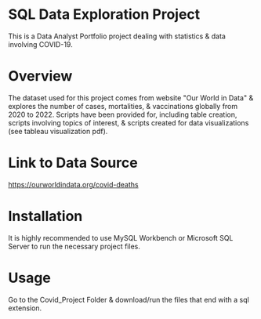 # SQL Data Exploration Project
This is a Data Analyst Portfolio project dealing with statistics & data involving COVID-19.
# Overview
The dataset used for this project comes from website "Our World in Data" & explores the number of cases, mortalities, & vaccinations globally from 2020 to 2022. Scripts have been provided for, including table creation, scripts involving 
topics of interest, & scripts created for data visualizations (see tableau visualization pdf). 
# Link to Data Source
https://ourworldindata.org/covid-deaths 
# Installation
It is highly recommended to use MySQL Workbench or Microsoft SQL Server to run the necessary project files.
# Usage
Go to the Covid_Project Folder & download/run the files that end with a sql extension. 
